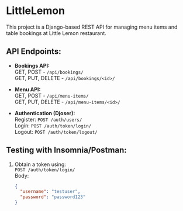 # LittleLemon
This project is a Django-based REST API for managing menu items and table bookings at Little Lemon restaurant.

## API Endpoints:
- **Bookings API:**  
  GET, POST - `/api/bookings/`  
  GET, PUT, DELETE - `/api/bookings/<id>/`  

- **Menu API:**  
  GET, POST - `/api/menu-items/`  
  GET, PUT, DELETE - `/api/menu-items/<id>/`  

- **Authentication (Djoser):**  
  Register: `POST /auth/users/`  
  Login: `POST /auth/token/login/`  
  Logout: `POST /auth/token/logout/`  

## Testing with Insomnia/Postman:
1. Obtain a token using:  
   `POST /auth/token/login/`  
   Body:  
   ```json
   {
     "username": "testuser",
     "password": "password123"
   }
